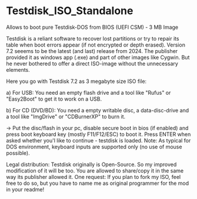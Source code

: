 # Testdisk_ISO_Standalone
Allows to boot pure Testdisk-DOS from BIOS (UEFI CSM) - 3 MB Image

Testdisk is a reliant software to recover lost partitions or try to repair its table when boot errors appear (if not encrypted or depth erased).
Version 7.2 seeems to be the latest (and last) release from 2024. The publisher provided it as windows app (.exe) and part of other images like Cygwin.
But he never bothered to offer a direct ISO-image without the unnecessary elements.

Here you go with Testdisk 7.2 as 3 megabyte size ISO file:

a) For USB: You need an empty flash drive and a tool like "Rufus" or "Easy2Boot" to get it to work on a USB.

b) For CD (DVD/BD): You need a empty writable disc, a data-disc-drive and a tool like "ImgDrive" or "CDBurnerXP" to burn it.

-> Put the disc/flash in your pc, disable secure boot in bios (if enabled) and press boot keyboard key (mostly F11/F12/ESC) to boot it. Press ENTER when asked whether you'l like to continue - testdisk is loaded. Note: As typical for DOS environment, keyboard inputs are supported only (no use of mouse possible).


Legal distribution:
Testdisk originally is Open-Source. So my improved modification of it will be too. You are allowed to share/copy it in the same way its publisher allowed it. One request: If you plan to fork my ISO, feel free to do so, but you have to name me as original programmer for the mod in your readme!
